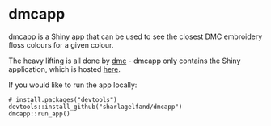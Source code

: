 
<!-- README.md is generated from README.Rmd. Please edit that file -->

# dmcapp

dmcapp is a Shiny app that can be used to see the closest DMC embroidery
floss colours for a given colour.

The heavy lifting is all done by
[dmc](https://github.com/sharlagelfand/dmc) - dmcapp only contains the
Shiny application, which is hosted
[here](https://sharlagelfand.shinyapps.io/dmcapp/).

If you would like to run the app locally:

    # install.packages("devtools")
    devtools::install_github("sharlagelfand/dmcapp")
    dmcapp::run_app()
